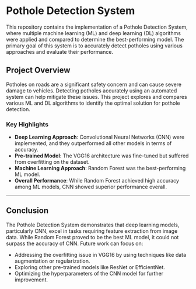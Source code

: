 # Pothole Detection System

This repository contains the implementation of a Pothole Detection System, where multiple machine learning (ML) and deep learning (DL) algorithms were applied and compared to determine the best-performing model. The primary goal of this system is to accurately detect potholes using various approaches and evaluate their performance.

## Project Overview
Potholes on roads are a significant safety concern and can cause severe damage to vehicles. Detecting potholes accurately using an automated system can help mitigate these issues. This project explores and compares various ML and DL algorithms to identify the optimal solution for pothole detection.

### Key Highlights
- **Deep Learning Approach**: Convolutional Neural Networks (CNN) were implemented, and they outperformed all other models in terms of accuracy.
- **Pre-trained Model**: The VGG16 architecture was fine-tuned but suffered from overfitting on the dataset.
- **Machine Learning Approach**: Random Forest was the best-performing ML model.
- **Overall Performance**: While Random Forest achieved high accuracy among ML models, CNN showed superior performance overall.

---

## Conclusion
The Pothole Detection System demonstrates that deep learning models, particularly CNN, excel in tasks requiring feature extraction from image data. While Random Forest proved to be the best ML model, it could not surpass the accuracy of CNN. Future work can focus on:
- Addressing the overfitting issue in VGG16 by using techniques like data augmentation or regularization.
- Exploring other pre-trained models like ResNet or EfficientNet.
- Optimizing the hyperparameters of the CNN model for further improvement.


